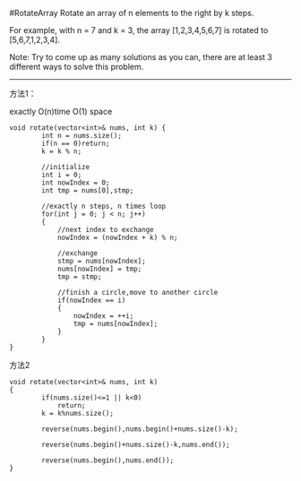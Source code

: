 #RotateArray
Rotate an array of n elements to the right by k steps.

For example, with n = 7 and k = 3, the array [1,2,3,4,5,6,7] is rotated to [5,6,7,1,2,3,4].

Note:
Try to come up as many solutions as you can, there are at least 3 different ways to solve this problem.


---

方法1：

exactly O(n)time O(1) space

```
void rotate(vector<int>& nums, int k) {
        int n = nums.size();
        if(n == 0)return;
        k = k % n;
    
        //initialize
        int i = 0;
        int nowIndex = 0;
        int tmp = nums[0],stmp;
    
        //exactly n steps, n times loop
        for(int j = 0; j < n; j++)
        {
            //next index to exchange
            nowIndex = (nowIndex + k) % n;
    
            //exchange
            stmp = nums[nowIndex];
            nums[nowIndex] = tmp;
            tmp = stmp;
    
            //finish a circle,move to another circle
            if(nowIndex == i)
            {
                nowIndex = ++i;
                tmp = nums[nowIndex];
            }
        }
}
```

方法2

```
void rotate(vector<int>& nums, int k)
{
        if(nums.size()<=1 || k<0)
            return;
        k = k%nums.size();
        
        reverse(nums.begin(),nums.begin()+nums.size()-k);
        
        reverse(nums.begin()+nums.size()-k,nums.end());
        
        reverse(nums.begin(),nums.end());
}
```